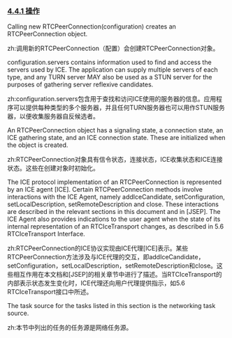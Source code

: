 ### [4.4.1 操作](http://w3c.github.io/webrtc-pc/#operation)

Calling new RTCPeerConnection(configuration)  creates an RTCPeerConnection object.

zh:调用新的RTCPeerConnection（配置）会创建RTCPeerConnection对象。

configuration.servers contains information used to find and access the servers used by ICE. The application can supply multiple servers of each type, and any TURN server MAY also be used as a STUN server for the purposes of gathering server reflexive candidates.

zh:configuration.servers包含用于查找和访问ICE使用的服务器的信息。应用程序可以提供每种类型的多个服务器，并且任何TURN服务器也可以用作STUN服务器，以便收集服务器自反候选者。

An RTCPeerConnection object has a signaling state, a connection state, an ICE gathering state, and an ICE connection state. These are initialized when the object is created.

zh:RTCPeerConnection对象具有信令状态，连接状态，ICE收集状态和ICE连接状态。这些在创建对象时初始化。

The ICE protocol implementation of an RTCPeerConnection is represented by an ICE agent [ICE]. Certain RTCPeerConnection methods involve interactions with the ICE Agent, namely addIceCandidate, setConfiguration, setLocalDescription, setRemoteDescription and close. These interactions are described in the relevant sections in this document and in [JSEP]. The ICE Agent also provides indications to the user agent when the state of its internal representation of an RTCIceTransport changes, as described in 5.6 RTCIceTransport Interface.

zh:RTCPeerConnection的ICE协议实现由ICE代理[ICE]表示。某些RTCPeerConnection方法涉及与ICE代理的交互，即addIceCandidate，setConfiguration，setLocalDescription，setRemoteDescription和close。这些相互作用在本文档和[JSEP]的相关章节中进行了描述。当RTCIceTransport的内部表示状态发生变化时，ICE代理还向用户代理提供指示，如5.6 RTCIceTransport接口中所述。

The task source for the tasks listed in this section is the networking task source.

zh:本节中列出的任务的任务源是网络任务源。
